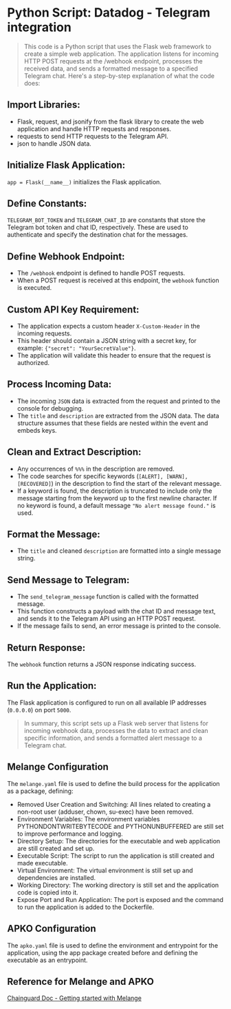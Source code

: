 # Python Script: Datadog - Telegram integration

>This code is a Python script that uses the Flask web framework to create a simple web application. The application listens for incoming HTTP POST requests at the /webhook endpoint, processes the received data, and sends a formatted message to a specified Telegram chat. Here's a step-by-step explanation of what the code does:

## Import Libraries:

* Flask, request, and jsonify from the flask library to create the web application and handle HTTP requests and responses.
* requests to send HTTP requests to the Telegram API.
* json to handle JSON data.
  
## Initialize Flask Application:

`app = Flask(__name__)` initializes the Flask application.

## Define Constants:

`TELEGRAM_BOT_TOKEN` and `TELEGRAM_CHAT_ID` are constants that store the Telegram bot token and chat ID, respectively. These are used to authenticate and specify the destination chat for the messages.

## Define Webhook Endpoint:

* The `/webhook` endpoint is defined to handle POST requests.
* When a POST request is received at this endpoint, the `webhook` function is executed.

## Custom API Key Requirement:

* The application expects a custom header `X-Custom-Header` in the incoming requests.
* This header should contain a JSON string with a secret key, for example: `{"secret": "YourSecretValue"}`.
* The application will validate this header to ensure that the request is authorized.

## Process Incoming Data:

* The incoming `JSON` data is extracted from the request and printed to the console for debugging.
* The `title` and `description` are extracted from the JSON data. The data structure assumes that these fields are nested within the event and embeds keys.


## Clean and Extract Description:

* Any occurrences of `%%%` in the description are removed.
* The code searches for specific keywords (`[ALERT], [WARN], [RECOVERED]`) in the description to find the start of the relevant message.
* If a keyword is found, the description is truncated to include only the message starting from the keyword up to the first newline character. If no keyword is found, a default message `"No alert message found."` is used.


## Format the Message:

* The `title` and cleaned `description` are formatted into a single message string.


## Send Message to Telegram:

* The `send_telegram_message` function is called with the formatted message.
* This function constructs a payload with the chat ID and message text, and sends it to the Telegram API using an HTTP POST request.
* If the message fails to send, an error message is printed to the console.


## Return Response:

The `webhook` function returns a JSON response indicating success.


## Run the Application:

The Flask application is configured to run on all available IP addresses (`0.0.0.0`) on port `5000`.

>In summary, this script sets up a Flask web server that listens for incoming webhook data, processes the data to extract and clean specific information, and sends a formatted alert message to a Telegram chat.

## Melange Configuration
The `melange.yaml` file is used to define the build process for the application as a package, defining:

* Removed User Creation and Switching: All lines related to creating a non-root user (adduser, chown, su-exec) have been removed.
* Environment Variables: The environment variables PYTHONDONTWRITEBYTECODE and PYTHONUNBUFFERED are still set to improve performance and logging.
* Directory Setup: The directories for the executable and web application are still created and set up.
* Executable Script: The script to run the application is still created and made executable.
* Virtual Environment: The virtual environment is still set up and dependencies are installed.
* Working Directory: The working directory is still set and the application code is copied into it.
* Expose Port and Run Application: The port is exposed and the command to run the application is added to the Dockerfile.

## APKO Configuration

The `apko.yaml` file is used to define the environment and entrypoint for the application, using the app package created before and defining the executable as an entrypoint.

## Reference for Melange and APKO

[Chainguard Doc - Getting started with Melange](https://edu.chainguard.dev/open-source/build-tools/melange/getting-started-with-melange/)